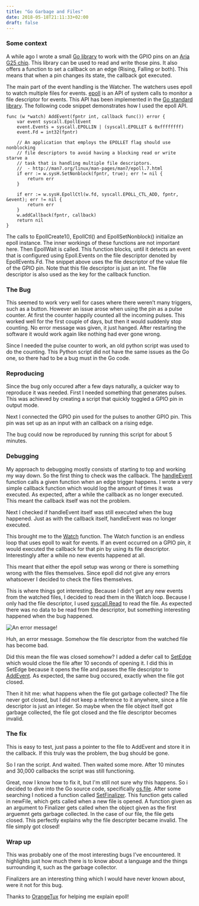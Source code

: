 ```yaml
---
title: "Go Garbage and Files"
date: 2018-05-18T21:11:33+02:00
draft: false
---
```


### Some context

A while ago I wrote a small [Go library](https://github.com/AdvancedClimateSystems/io/tree/master/gpio/acme/g25) to work with the GPIO pins on an [Aria G25 chip](https://www.acmesystems.it/aria). This library can be used to read and write those pins. It also offers a function to set a callback on an edge (Rising, Falling or both). This means that when a pin changes its state, the callback got executed.

The main part of the event handling is the Watcher. The watchers uses epoll to watch multiple files for events. [epoll](http://man7.org/linux/man-pages/man2/syscall.2.html) is an API of system calls to monitor a file descriptor for events. This API has been implemented in the [Go standard library](https://golang.org/pkg/syscall/#EpollCreate). The following code snippet demonstrates how I used the epoll API.

```golang
func (w *watch) AddEvent(fpntr int, callback func()) error {
	var event syscall.EpollEvent
	event.Events = syscall.EPOLLIN | (syscall.EPOLLET & 0xffffffff)
	event.Fd = int32(fpntr)

	// An application that employs the EPOLLET flag should use nonblocking
	// file descriptors to avoid having a blocking read or write starve a
	// task that is handling multiple file descriptors.
	//  - http://man7.org/linux/man-pages/man7/epoll.7.html
	if err := w.sysH.SetNonblock(fpntr, true); err != nil {
		return err
	}

	if err := w.sysH.EpollCtl(w.fd, syscall.EPOLL_CTL_ADD, fpntr, &event); err != nil {
		return err
	}
	w.addCallback(fpntr, callback)
	return nil
}
```
The calls to EpollCreate1(), EpollCtl() and EpollSetNonblock() initialize an epoll instance. The inner workings of these functions are not important here. Then EpollWait is called. This function blocks, until it detects an event that is configured using Epoll.Events on the file descriptor denoted by EpollEvents.Fd. The snippet above uses the file descriptor of the value file of the GPIO pin. Note that this file descriptor is just an int. The file descriptor is also used as the key for the callback function.

### The Bug

This seemed to work very well for cases where there weren’t many triggers, such as a button. However an issue arose when using the pin as a pulse counter. At first the counter happily counted all the incoming pulses. This worked well for the first couple of days, but then it would suddenly stop counting. No error message was given, it just hanged. After restarting the software it would work again like nothing had ever gone wrong.

Since I needed the pulse counter to work, an old python script was used to do the counting. This Python script did not have the same issues as the Go one, so there had to be a bug must in the Go code.

### Reproducing

Since the bug only occured after a few days naturally, a quicker way to reproduce it was needed. First I  needed something that generates pulses. This was achieved by creating a script that quickly toggled a GPIO pin in output mode.

Next I connected the GPIO pin used for the pulses to another GPIO pin. This pin was set up as an input with an callback on a rising edge.

The bug could now be reproduced by running this script for about 5 minutes.

### Debugging

My approach to debugging mostly consists of starting to top and working my way down. So the first thing to check was the callback. The [handleEvent][handleEvent] function calls a given function when an edge trigger happens. I wrote a very simple callback function which would log the amount of times it was executed. As expected, after a while the callback as no longer executed. This meant the callback itself was not the problem.

Next I checked if handleEvent itself was still executed when the bug happened. Just as with the callback itself, handleEvent was no longer executed.

This brought me to the [Watch][Watch] function. The Watch function is an endless loop that uses epoll to wait for events. If an event occurred on a GPIO pin, it would executed the callback for that pin by using its file descriptor. Interestingly after a while no new events happened at all.

This meant that either the epoll setup was wrong or there is something wrong with the files themselves. Since epoll did not give any errors whatsoever I decided to check the files themselves.

This is where things got interesting. Because I didn’t get any new events from the watched files, I decided to read them in the Watch loop. Because I only had the file descriptor, I used [syscall.Read](https://golang.org/pkg/syscall/#Read) to read the file. As expected there was no data to be read from the descriptor, but something interesting happened when the bug happened.

![An error message!](/images/go-garbage-and-files/log-message.png)

Huh, an error message. Somehow the file descriptor from the watched file has become bad.

Did this mean the file was closed somehow? I added a defer call to [SetEdge][SetEdge] which would close the file after 10 seconds of opening it. I did this in SetEdge because it opens the file and passes the file descriptor to [AddEvent][AddEvent]. As expected, the same bug occured, exactly when the file got closed.

Then it hit me: what happens when the file got garbage collected? The file never got closed, but I did not keep a reference to it anywhere, since a file descriptor is just an integer. So maybe when the file object itself got garbage collected, the file got closed and the file descriptor becomes invalid.

### The fix

This is easy to test, just pass a pointer to the file to AddEvent and store it in the callback. If this truly was the problem, the bug should be gone.

So I ran the script. And waited. Then waited some more. After 10 minutes and 30,000 callbacks the script was still functioning.

Great, now I know how to fix it, but I'm still not sure why this happens. So i decided to dive into the Go source code, specifically [os.file](https://golang.org/src/os/file_unix.go).
After some searching I noticed a function called [SetFinalizer](https://golang.org/src/os/file_unix.go?#L132). This function gets called in newFile, which gets called when a new file is opened. A function given as an argument to Finalizer gets called when the object given as the first arguemnt gets garbage collected. In the case of our file, the file gets closed.
This perfectly explains why the file descripter became invalid. The file simply got closed!   

### Wrap up
This was probably one of the most interesting bugs I’ve encountered. It highlights just how much there is to know about a language and the things surrounding it, such as the garbage collector.

Finalizers are an interesting thing which I would have never known about, were it not for this bug.

Thanks to [OrangeTux](orangetux.nl) for helping me explain epoll!

[handleEvent]: https://github.com/AdvancedClimateSystems/io/blob/0694abfdd08ab4e334fc34f4c6a1581772208386/gpio/watch.go#L101
[Watch]: https://github.com/AdvancedClimateSystems/io/blob/0694abfdd08ab4e334fc34f4c6a1581772208386/gpio/watch.go#L64
[AddEvent]: https://github.com/AdvancedClimateSystems/io/blob/0694abfdd08ab4e334fc34f4c6a1581772208386/gpio/watch.go#L122
[SetEdge]: https://github.com/AdvancedClimateSystems/io/blob/0694abfdd08ab4e334fc34f4c6a1581772208386/gpio/gpio.go#L208
